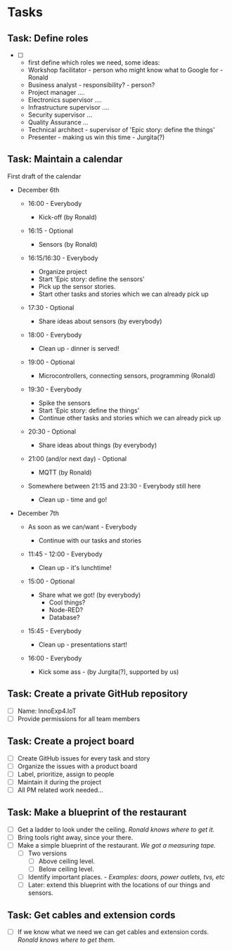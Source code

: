 # Tasks

## Task: Define roles

- [ ] - first define which roles we need, some ideas:
  - Workshop facilitator - person who might know what to Google for - Ronald
  - Business analyst - responsibility? - person?
  - Project manager ....
  - Electronics supervisor ....
  - Infrastructure supervisor ....
  - Security supervisor ...
  - Quality Assurance ...
  - Technical architect - supervisor of 'Epic story: define the things'
  - Presenter - making us win this time - Jurgita(?)

## Task: Maintain a calendar

First draft of the calendar

- December 6th
  - 16:00 - Everybody
    - Kick-off (by Ronald)

  - 16:15 - Optional
    - Sensors (by Ronald)

  - 16:15/16:30 - Everybody
    - Organize project
    - Start 'Epic story: define the sensors'
    - Pick up the sensor stories.
    - Start other tasks and stories which we can already pick up

  - 17:30 - Optional
    - Share ideas about sensors (by everybody)

  - 18:00 - Everybody
    - Clean up - dinner is served!

  - 19:00 - Optional
    - Microcontrollers, connecting sensors, programming (Ronald)

  - 19:30 - Everybody
    - Spike the sensors
    - Start 'Epic story: define the things'
    - Continue other tasks and stories which we can already pick up

  - 20:30 - Optional
    - Share ideas about things (by everybody)

  - 21:00 (and/or next day) - Optional
    - MQTT (by Ronald)

  - Somewhere between 21:15 and 23:30 - Everybody still here
    - Clean up - time and go!

- December 7th
  - As soon as we can/want - Everybody
    - Continue with our tasks and stories
  
  - 11:45 - 12:00 - Everybody
    - Clean up - it's lunchtime!
  
  - 15:00 - Optional
    - Share what we got! (by everybody)
      - Cool things?
      - Node-RED?
      - Database?
  
  - 15:45 - Everybody
    - Clean up - presentations start!
  
  - 16:00 - Everybody
    - Kick some ass - (by Jurgita(?), supported by us)

## Task: Create a private GitHub repository

- [ ] Name: InnoExp4.IoT
- [ ] Provide permissions for all team members

## Task: Create a project board

- [ ] Create GitHub issues for every task and story
- [ ] Organize the issues with a product board
- [ ] Label, prioritize, assign to people
- [ ] Maintain it during the project
- [ ] All PM related work needed...

## Task: Make a blueprint of the restaurant

- [ ] Get a ladder to look under the ceiling. *Ronald knows where to get it.*
- [ ] Bring tools right away, since your there.
- [ ] Make a simple blueprint of the restaurant. *We got a measuring tape.*
  - [ ] Two versions
    - [ ] Above ceiling level.
    - [ ] Below ceiling level.
  - [ ] Identify important places. - *Examples: doors, power outlets, tvs, etc* 
  - [ ] Later: extend this blueprint with the locations of our things and sensors.

## Task: Get cables and extension cords

- [ ] If we know what we need we can get cables and extension cords. *Ronald knows where to get them.*
